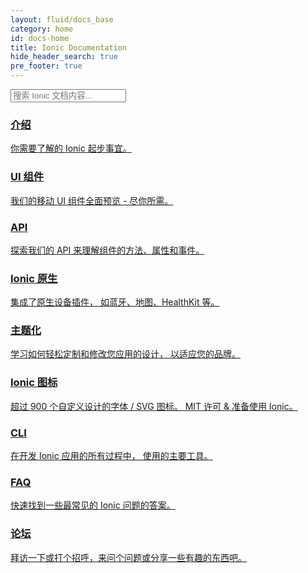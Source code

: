 ```yaml
---
layout: fluid/docs_base
category: home
id: docs-home
title: Ionic Documentation
hide_header_search: true
pre_footer: true
---
```


<div class="docs-home text-center">
  <form class="form-group search" role="search">
    <input type="text"
           class="form-control search-input"
           placeholder="搜索 Ionic 文档内容..."
           data-searchpos="index"
           ng-model="searchTerm">
  </form>
  <div class="sections">
    <a class="section getting-started"
       href="/docs/intro/installation/">
      <h3>介绍</h3>
      <p>
        你需要了解的 Ionic 起步事宜。
      </p>
    </a>
    <a class="section ui"
       href="/docs/components">
      <h3>UI 组件</h3>
      <p>
        我们的移动 UI 组件全面预览
        - 尽你所需。
      </p>
    </a>
    <a class="section api"
       href="/docs/api">
      <h3>API</h3>
      <p>
        探索我们的 API 来理解组件的方法、属性和事件。
      </p>
    </a>
    <a class="section native"
       href="/docs/native">
      <h3>Ionic 原生</h3>
      <p>
        集成了原生设备插件，
        如蓝牙、地图、HealthKit 等。
      </p>
    </a>
    <a class="section theming"
       href="/docs/theming/">
      <h3>主题化</h3>
      <p>
        学习如何轻松定制和修改您应用的设计，
        以适应您的品牌。
      </p>
    </a>
    <a class="section ionicons-link"
       href="/docs/ionicons/">
      <h3>Ionic 图标</h3>
      <p>
        超过 900 个自定义设计的字体 / SVG 图标。
        MIT 许可 & 准备使用 Ionic。
      </p>
    </a>
    <a class="section cli"
       href="/docs/cli/">
      <h3>CLI</h3>
      <p>
        在开发 Ionic 应用的所有过程中，
        使用的主要工具。
      </p>
    </a>
    <a class="section faq"
       href="/docs/faq/">
      <h3>FAQ</h3>
      <p>
        快速找到一些最常见的 Ionic 问题的答案。
      </p>
    </a>
    <a class="section forum"
       href="https://forum.ionicframework.com">
      <h3>论坛</h3>
      <p>
        拜访一下或打个招呼，来问个问题或分享一些有趣的东西吧。
      </p>
    </a>
  </div>
</div>
